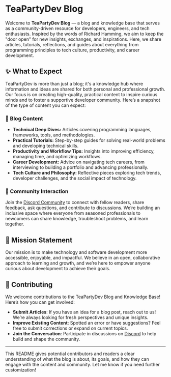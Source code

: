 # TeaPartyDev Blog

Welcome to **TeaPartyDev Blog** — a blog and knowledge base that serves as a community-driven resource for developers, engineers, and tech enthusiasts. Inspired by the words of Richard Hamming, we aim to keep the "door open" for new insights, exchanges, and inspirations. Here, we share articles, tutorials, reflections, and guides about everything from programming principles to tech culture, productivity, and career development.

## ✨ What to Expect

TeaPartyDev is more than just a blog; it's a knowledge hub where information and ideas are shared for both personal and professional growth. Our focus is on creating high-quality, practical content to inspire curious minds and to foster a supportive developer community. Here’s a snapshot of the type of content you can expect:

### **🚀 Blog Content**

- **Technical Deep Dives:** Articles covering programming languages, frameworks, tools, and methodologies.
- **Practical Tutorials:** Step-by-step guides for solving real-world problems and developing technical skills.
- **Productivity and Workflow Tips:** Insights into improving efficiency, managing time, and optimizing workflows.
- **Career Development:** Advice on navigating tech careers, from interviewing to building a portfolio and advancing professionally.
- **Tech Culture and Philosophy:** Reflective pieces exploring tech trends, developer challenges, and the social impact of technology.

### **👥 Community Interaction**

Join the [Discord Community](https://discord.gg/zG2CbDUw4e) to connect with fellow readers, share feedback, ask questions, and contribute to discussions. We’re building an inclusive space where everyone from seasoned professionals to newcomers can share knowledge, troubleshoot problems, and learn together.

## 📖 Mission Statement

Our mission is to make technology and software development more accessible, enjoyable, and impactful. We believe in an open, collaborative approach to learning and growth, and we’re here to empower anyone curious about development to achieve their goals.

## 🌱 Contributing

We welcome contributions to the TeaPartyDev Blog and Knowledge Base! Here’s how you can get involved:

- **Submit Articles**: If you have an idea for a blog post, reach out to us! We’re always looking for fresh perspectives and unique insights.
- **Improve Existing Content**: Spotted an error or have suggestions? Feel free to submit corrections or expand on current topics.
- **Join the Conversation**: Participate in discussions on [Discord](https://discord.gg/zG2CbDUw4e) to help build and shape the community.

---

This README gives potential contributors and readers a clear understanding of what the blog is about, its goals, and how they can engage with the content and community. Let me know if you need further customization!